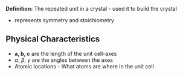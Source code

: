 **Definition:** The repeated unit in a crystal - used it to build the crystal
- represents symmetry and stoichiometry

## Physical Characteristics
 - **a, b, c** are the length of the unit cell-axes
 - $\alpha$, $\beta$, $\gamma$ are the angles between the axes
 - Atomic locations - What atoms are where in the unit cell
